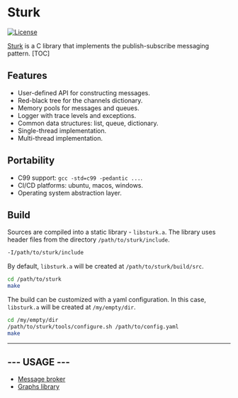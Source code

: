 # Sturk

[![License](https://img.shields.io/badge/License-BSD_3--Clause-blue.svg)](https://opensource.org/licenses/BSD-3-Clause)


[Sturk](https://szymonturno.github.io/sturk/)
is a C library that implements the publish-subscribe messaging pattern. [TOC]


## Features

- User-defined API for constructing messages.
- Red-black tree for the channels dictionary.
- Memory pools for messages and queues.
- Logger with trace levels and exceptions.
- Common data structures: list, queue, dictionary.
- Single-thread implementation.
- Multi-thread implementation.


## Portability

- C99 support: `gcc -std=c99 -pedantic ...`.
- CI/CD platforms: ubuntu, macos, windows.
- Operating system abstraction layer.


## Build

Sources are compiled into a static library - `libsturk.a`.
The library uses header files from the directory `/path/to/sturk/include`.

```sh
-I/path/to/sturk/include
```


By default, `libsturk.a` will be created at `/path/to/sturk/build/src`.

```sh
cd /path/to/sturk
make
```


The build can be customized with a yaml configuration.
In this case, `libsturk.a` will be created at `/my/empty/dir`.

```sh
cd /my/empty/dir
/path/to/sturk/tools/configure.sh /path/to/config.yaml
make
```

---


## --- USAGE ---

- [Message broker](src/broker/README.md)
- [Graphs library](include/vertegs/README.md)
